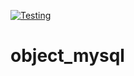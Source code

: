 [![Testing](https://github.com/jscode-es/object_mysql/actions/workflows/ci.yml/badge.svg)](https://github.com/jscode-es/object_mysql/actions/workflows/ci.yml)

# object_mysql